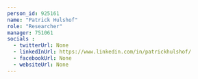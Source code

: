 ```yaml
---
person_id: 925161
name: "Patrick Hulshof"
role: "Researcher"
manager: 751061
socials :
  - twitterUrl: None
  - linkedInUrl: https://www.linkedin.com/in/patrickhulshof/
  - facebookUrl: None
  - websiteUrl: None
---
```


